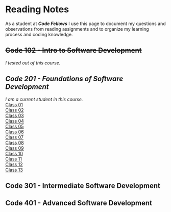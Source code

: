 # Reading Notes

As a student at ***Code Fellows*** I use this page to document my questions and observations from reading assignments and to organize my learning process and coding knowledge.

## ~~Code 102 - Intro to Software Development~~
_I tested out of this course._
## *Code 201 - Foundations of Software Development*
_I am a current student in this course._\
[Class 01](https://bgmcmullen.github.io/reading-notes/class-01)\
[Class 02](https://bgmcmullen.github.io/reading-notes/class-02)\
[Class 03](https://bgmcmullen.github.io/reading-notes/class-03)\
[Class 04](https://bgmcmullen.github.io/reading-notes/class-04)\
[Class 05](https://bgmcmullen.github.io/reading-notes/class-05)\
[Class 06](https://bgmcmullen.github.io/reading-notes/class-06)\
[Class 07](https://bgmcmullen.github.io/reading-notes/class-07)\
[Class 08](https://bgmcmullen.github.io/reading-notes/class-08)\
[Class 09](https://bgmcmullen.github.io/reading-notes/class-09)\
[Class 10](https://bgmcmullen.github.io/reading-notes/class-10)\
[Class 11](https://bgmcmullen.github.io/reading-notes/class-11)\
[Class 12](https://bgmcmullen.github.io/reading-notes/class-12)\
[Class 13](https://bgmcmullen.github.io/reading-notes/class-13)

## Code 301 - Intermediate Software Development
## Code 401 - Advanced Software Development
